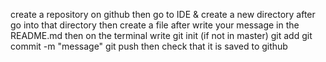 create a repository on github then 
go to IDE & create a new directory after
go into that directory 
then create a file after
write your message in the README.md then on the terminal write 
git init (if not in master)
git add 
git commit -m "message"
git push 
then check that it is saved to github
